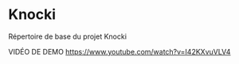 # Knocki
Répertoire de base du projet Knocki

VIDÉO DE DEMO
https://www.youtube.com/watch?v=I42KXvuVLV4
